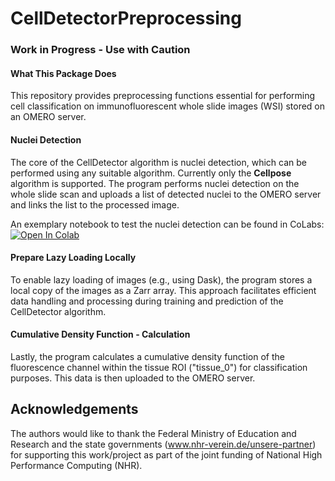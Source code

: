 # CellDetectorPreprocessing

### Work in Progress - Use with Caution

#### What This Package Does
This repository provides preprocessing functions essential for performing cell classification on immunofluorescent whole slide images (WSI) stored on an OMERO server.

#### Nuclei Detection
The core of the CellDetector algorithm is nuclei detection, which can be performed using any suitable algorithm. Currently only the **Cellpose** algorithm is supported. The program performs nuclei detection on the whole slide scan and uploads a list of detected nuclei to the OMERO server and links the list to the processed image.

An exemplary notebook to test the nuclei detection can be found in CoLabs:
[![Open In Colab](https://colab.research.google.com/assets/colab-badge.svg)](https://colab.research.google.com/github/J-Franz/CellDetectorPreprocessing/blob/master/CellDetectorPreprocessing_Colabs.ipynb)


#### Prepare Lazy Loading Locally
To enable lazy loading of images (e.g., using Dask), the program stores a local copy of the images as a Zarr array. This approach facilitates efficient data handling and processing during training and prediction of the CellDetector algorithm.

#### Cumulative Density Function - Calculation
Lastly, the program calculates a cumulative density function of the fluorescence channel within the tissue ROI ("tissue_0") for classification purposes. This data is then uploaded to the OMERO server.


## Acknowledgements

The authors would like to thank the Federal Ministry of Education and Research
and the state governments (www.nhr-verein.de/unsere-partner) for supporting this
work/project as part of the joint funding of National High Performance Computing
(NHR).
